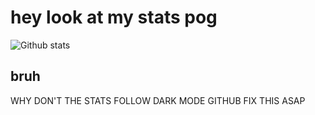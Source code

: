 # hey look at my stats pog

![Github stats](https://github-readme-stats.vercel.app/api?username=YourOrdinaryCat)

## bruh
WHY DON'T THE STATS FOLLOW DARK MODE GITHUB FIX THIS ASAP

